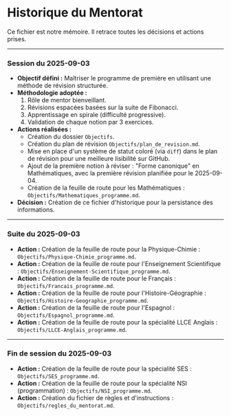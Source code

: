 # Historique du Mentorat

Ce fichier est notre mémoire. Il retrace toutes les décisions et actions prises.

---

### **Session du 2025-09-03**

*   **Objectif défini :** Maîtriser le programme de première en utilisant une méthode de révision structurée.
*   **Méthodologie adoptée :**
    1.  Rôle de mentor bienveillant.
    2.  Révisions espacées basées sur la suite de Fibonacci.
    3.  Apprentissage en spirale (difficulté progressive).
    4.  Validation de chaque notion par 3 exercices.
*   **Actions réalisées :**
    *   Création du dossier `Objectifs`.
    *   Création du plan de révision `Objectifs/plan_de_revision.md`.
    *   Mise en place d'un système de statut coloré (via `diff`) dans le plan de révision pour une meilleure lisibilité sur GitHub.
    *   Ajout de la première notion à réviser : "Forme canonique" en Mathématiques, avec la première révision planifiée pour le 2025-09-04.
    *   Création de la feuille de route pour les Mathématiques : `Objectifs/Mathematiques_programme.md`.
*   **Décision :** Création de ce fichier d'historique pour la persistance des informations.

---

### **Suite du 2025-09-03**

*   **Action :** Création de la feuille de route pour la Physique-Chimie : `Objectifs/Physique-Chimie_programme.md`.
*   **Action :** Création de la feuille de route pour l'Enseignement Scientifique : `Objectifs/Enseignement-Scientifique_programme.md`.
*   **Action :** Création de la feuille de route pour le Français : `Objectifs/Francais_programme.md`.
*   **Action :** Création de la feuille de route pour l'Histoire-Géographie : `Objectifs/Histoire-Geographie_programme.md`.
*   **Action :** Création de la feuille de route pour l'Espagnol : `Objectifs/Espagnol_programme.md`.
*   **Action :** Création de la feuille de route pour la spécialité LLCE Anglais : `Objectifs/LLCE-Anglais_programme.md`.

---

### **Fin de session du 2025-09-03**

*   **Action :** Création de la feuille de route pour la spécialité SES : `Objectifs/SES_programme.md`.
*   **Action :** Création de la feuille de route pour la spécialité NSI (programmation) : `Objectifs/NSI_programme.md`.
*   **Action :** Création du fichier de règles et d'instructions : `Objectifs/regles_du_mentorat.md`.
